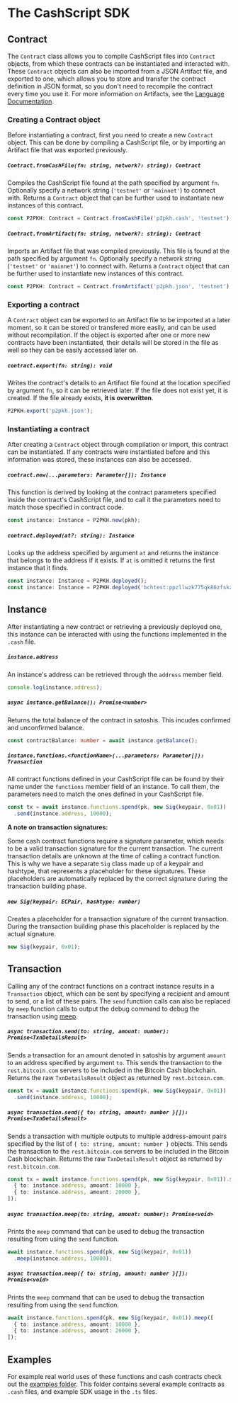 # The CashScript SDK
## Contract
The `Contract` class allows you to compile CashScript files into `Contract` objects, from which these contracts can be instantiated and interacted with. These `Contract` objects can also be imported from a JSON Artifact file, and exported to one, which allows you to store and transfer the contract definition in JSON format, so you don't need to recompile the contract every time you use it. For more information on Artifacts, see the [Language Documentation](/docs/language.md).

### Creating a Contract object
Before instantiating a contract, first you need to create a new `Contract` object. This can be done by compiling a CashScript file, or by importing an Artifact file that was exported previously.

##### `Contract.fromCashFile(fn: string, network?: string): Contract`
Compiles the CashScript file found at the path specified by argument `fn`. Optionally specify a network string (`'testnet'` or `'mainnet'`) to connect with. Returns a `Contract` object that can be further used to instantiate new instances of this contract.

```ts
const P2PKH: Contract = Contract.fromCashFile('p2pkh.cash', 'testnet');
```

##### `Contract.fromArtifact(fn: string, network?: string): Contract`
Imports an Artifact file that was compiled previously. This file is found at the path specified by argument `fn`. Optionally specify a network string (`'testnet'` or `'mainnet'`) to connect with. Returns a `Contract` object that can be further used to instantiate new instances of this contract.

```ts
const P2PKH: Contract = Contract.fromArtifact('p2pkh.json', 'testnet');
```

### Exporting a contract
A `Contract` object can be exported to an Artifact file to be imported at a later moment, so it can be stored or transfered more easily, and can be used without recompilation. If the object is exported after one or more new contracts have been instantiated, their details will be stored in the file as well so they can be easily accessed later on.

##### `contract.export(fn: string): void`
Writes the contract's details to an Artifact file found at the location specified by argument `fn`, so it can be retrieved later. If the file does not exist yet, it is created. If the file already exists, **it is overwritten**.

```ts
P2PKH.export('p2pkh.json');
```

### Instantiating a contract
After creating a `Contract` object through compilation or import, this contract can be instantiated. If any contracts were instantiated before and this information was stored, these instances can also be accessed.

##### `contract.new(...parameters: Parameter[]): Instance`
This function is derived by looking at the contract parameters specified inside the contract's CashScript file, and to call it the parameters need to match those specified in contract code.

```ts
const instance: Instance = P2PKH.new(pkh);
```

##### `contract.deployed(at?: string): Instance`
Looks up the address specified by argument `at` and returns the instance that belongs to the address if it exists. If `at` is omitted it returns the first instance that it finds.

```ts
const instance: Instance = P2PKH.deployed();
const instance: Instance = P2PKH.deployed('bchtest:ppzllwzk775qk86zfskzyzae7pa9h4dvzcfezpsdkl');
```

## Instance
After instantiating a new contract or retrieving a previously deployed one, this instance can be interacted with using the functions implemented in the `.cash` file.

##### `instance.address`
An instance's address can be retrieved through the `address` member field.

```ts
console.log(instance.address);
```

##### `async instance.getBalance(): Promise<number>`
Returns the total balance of the contract in satoshis. This incudes confirmed and unconfirmed balance.

```ts
const contractBalance: number = await instance.getBalance();
```

##### `instance.functions.<functionName>(...parameters: Parameter[]): Transaction`
All contract functions defined in your CashScript file can be found by their name under the `functions` member field of an instance. To call them, the parameters need to match the ones defined in your CashScript file.

```ts
const tx = await instance.functions.spend(pk, new Sig(keypair, 0x01))
  .send(instance.address, 10000);
```

**A note on transaction signatures:**

Some cash contract functions require a signature parameter, which needs to be a valid transaction signature for the current transaction. The current transaction details are unknown at the time of calling a contract function. This is why we have a separate `Sig` class made up of a keypair and hashtype, that represents a placeholder for these signatures. These placeholders are automatically replaced by the correct signature during the transaction building phase.

##### `new Sig(keypair: ECPair, hashtype: number)`
Creates a placeholder for a transaction signature of the current transaction. During the transaction building phase this placeholder is replaced by the actual signature.

```ts
new Sig(keypair, 0x01);
```

## Transaction
Calling any of the contract functions on a contract instance results in a `Transaction` object, which can be sent by specifying a recipient and amount to send, or a list of these pairs. The `send` functiion calls can also be replaced by `meep` function calls to output the debug command to debug the transaction using [meep](https://github.com/gcash/meep).

##### `async transaction.send(to: string, amount: number): Promise<TxnDetailsResult>`
Sends a transaction for an amount denoted in satoshis by argument `amount` to an address specified by argument `to`. This sends the transaction to the `rest.bitcoin.com` servers to be included in the Bitcoin Cash blockchain. Returns the raw `TxnDetailsResult` object as returned by `rest.bitcoin.com`.

```ts
const tx = await instance.functions.spend(pk, new Sig(keypair, 0x01))
  .send(instance.address, 10000);
```

##### `async transaction.send({ to: string, amount: number }[]): Promise<TxnDetailsResult>`
Sends a transaction with multiple outputs to multiple address-amount pairs specified by the list of `{ to: string, amount: number }` objects. This sends the transaction to the `rest.bitcoin.com` servers to be included in the Bitcoin Cash blockchain. Returns the raw `TxnDetailsResult` object as returned by `rest.bitcoin.com`.

```ts
const tx = await instance.functions.spend(pk, new Sig(keypair, 0x01)).send([
  { to: instance.address, amount: 10000 },
  { to: instance.address, amount: 20000 },
]);
```

##### `async transaction.meep(to: string, amount: number): Promise<void>`
Prints the `meep` command that can be used to debug the transaction resulting from using the `send` function.

```ts
await instance.functions.spend(pk, new Sig(keypair, 0x01))
  .meep(instance.address, 10000);
```

##### `async transaction.meep({ to: string, amount: number }[]): Promise<void>`
Prints the `meep` command that can be used to debug the transaction resulting from using the `send` function.

```ts
await instance.functions.spend(pk, new Sig(keypair, 0x01)).meep([
  { to: instance.address, amount: 10000 },
  { to: instance.address, amount: 20000 },
]);
```

## Examples
For example real world uses of these functions and cash contracts check out the [examples folder](/examples/). This folder contains several example contracts as `.cash` files, and example SDK usage in the `.ts` files.
